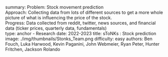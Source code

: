 summary: Problem:​ Stock movement prediction​<br/> Approach​: Collecting data from lots of different sources to get a more whole picture of what is influencing the price of the stock.​<br/> Progress​: Data collected from reddit, twitter, news sources, and financial data (ticker prices, quarterly data, fundamentals)​<br/>
type: anchor - Research
date: 2022-2023
title: sToNKs : Stock prediction​
image: ./img/thumbnails/Stonks_Team.png
difficulty: easy
authors: Ben Fouch, Luka Harwood, Kevin Paganini, John Webmeier, Ryan Peter, Hunter Fritchen, Jackson Rolando
